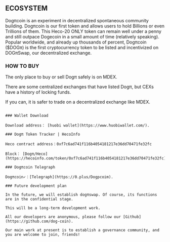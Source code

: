 ## ECOSYSTEM

Dogπcoin is an experiment in decentralized spontaneous community building. Dogπcoin is our first token and allows users to hold Billions or even Trillions of them.  This Heco-20 ONLY token can remain well under a penny and still outpace Dogecoin in a small amount of time (relatively speaking). Popular worldwide, and already up thousands of percent, Dogπcoin ($DOGπ) is the first cryptocurrency token to be listed and incentivized on DOGπSwap, our decentralized exchange.   

### HO​W TO BUY

The only place to buy or sell Dogπ safely is on MDEX. 

There are some centralized exchanges that have listed Dogπ, but CEXs have a history of locking funds. 

If you can, it is safer to trade on a decentralized exchange like MDEX.

```

### Wallet Download

Download address： [huobi wallet](https://www.huobiwallet.com/).

### Dogπ Token Tracker | HecoInfo

Heco contract address：0xf7c6ad741f116b4054181217e36dd70471fe32fc

Block： [Dogπ/Heco](https://hecoinfo.com/token/0xf7c6ad741f116b4054181217e36dd70471fe32fc).

### Dogπcoin Telegraph

Dogπcoin✓：[Telegraph](https://0.plus/Dogpcoim).

### Future development plan

In the future, we will establish dogπswap. Of course, its functions are in the confidential stage.

This will be a long-term development work.

All our developers are anonymous, please follow our [Github](https://github.com/dog-coin).

Our main work at present is to establish a governance community, and you are welcome to join, friends!


